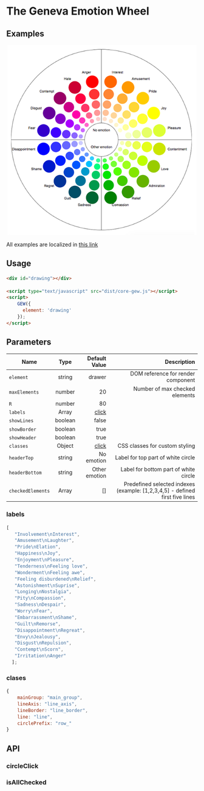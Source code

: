 # The Geneva Emotion Wheel
## Examples
<p align="center"> 
<a href="https://kwarpechowski.github.io/Components-for-psychological-research/app/gew/samples/simple/index.html"><img src="https://raw.githubusercontent.com/kwarpechowski/Components-for-psychological-research/master/app/gew/sample.png" width="500"/></a>
</p>

All examples are localized in [this link](https://kwarpechowski.github.io/Components-for-psychological-research/app/gew/samples/?style=centerme)


## Usage
```html
<div id="drawing"></div>

<script type="text/javascript" src="dist/core-gew.js"></script>
<script>
    GEW({
      element: 'drawing'
    });
</script>
```

## Parameters

| Name        | Type            | Default Value  | Description |
| ----------- |:---------------:| --------------:|------------:|
| `element`   | string  | drawer | DOM reference for render component |
| `maxElements`| number | 20 |  Number of max checked elements |
| `R`         | number | 80 | |
| `labels`    | Array <string>  | [click](#labels) | |
| `showLines` | boolean | false | |
| `showBorder` | boolean | true | |
| `showHeader`| boolean | true | |
| `classes`   | Object  | [click](#classes) |CSS classes for custom styling|
| `headerTop`| string | No emotion | Label for top part of white circle |
| `headerBottom`| string | Other emotion |  Label for bottom part of white circle |
| `checkedElements`| Array<number> | [] | Predefined selected indexes (example: [1,2,3,4,5] - defined first five lines |

### labels<a name="labels"></a>
```javascript
[
   "Involvement\nInterest",
   "Amusement\nLaughter",
   "Pride\nElation",
   "Happiness\nJoy",
   "Enjoyment\nPleasure",
   "Tenderness\nFeeling love",
   "Wonderment\nFeeling awe",
   "Feeling disburdened\nRelief",
   "Astonishment\nSuprise",
   "Longing\nNostalgia",
   "Pity\nCompassion",
   "Sadness\nDespair",
   "Worry\nFear",
   "Embarrassment\nShame",
   "Guilt\nRemorse",
   "Disappointment\nRegreat",
   "Envy\nJealousy",
   "Disgust\nRepulsion",
   "Contempt\nScorn",
   "Irritation\nAnger"
  ];
```

### clases<a name="classes"></a>
```javascript
{
    mainGroup: "main_group",
    lineAxis: "line_axis",
    lineBorder: "line_border",
    line: "line",
    circlePrefix: "row_"
}
```
## API
### circleClick
### isAllChecked

